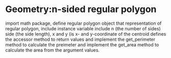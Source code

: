 # Geometry:n-sided regular polygon

import math package, define regular polygon object that representation of 
regular polygon, include instance variable include n (the number of sides)
side (the side length), x and y (is x- and y-coordinate  of the centroid defines the accessor method to return values and implement the get_perimeter
method to calculate the preimeter and implement the get_area method to calculate 
the area from the argument values. 
